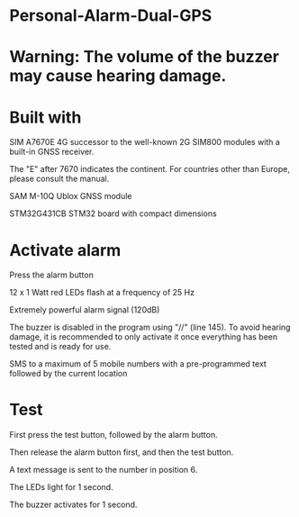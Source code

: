 # Personal-Alarm-Dual-GPS

# Warning: The volume of the buzzer may cause hearing damage.

# Built with

SIM A7670E 		4G successor to the well-known 2G SIM800 modules with a built-in GNSS receiver.

The "E" after 7670 indicates the continent. For countries other than Europe, please consult the manual.

SAM M-10Q		Ublox GNSS module

STM32G431CB	STM32 board with compact dimensions


# Activate alarm

Press the alarm button

12 x 1 Watt red LEDs flash at a frequency of 25 Hz

Extremely powerful alarm signal (120dB)

The buzzer is disabled in the program using "//" (line 145). To avoid hearing damage, 	it is recommended to only activate it once everything has been tested and is ready for 	use.

SMS to a maximum of 5 mobile numbers with a pre-programmed text followed by the current location

# Test

First press the test button, followed by the alarm button.

Then release the alarm button first, and then the test button.

A text message is sent to the number in position 6.

The LEDs light for 1 second.

The buzzer activates for 1 second.
